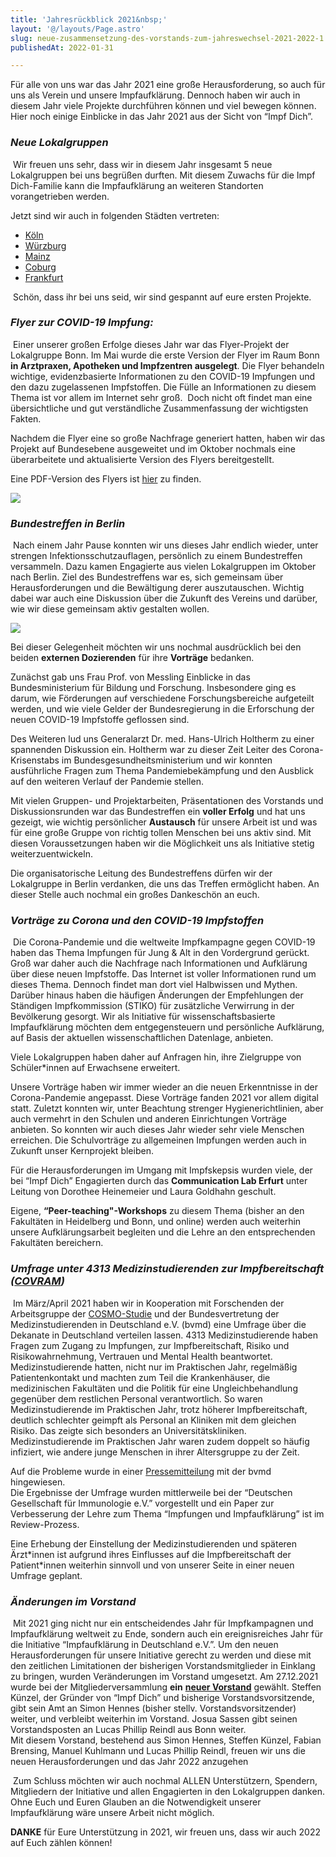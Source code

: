 ```yaml
---
title: 'Jahresrückblick 2021&nbsp;'
layout: '@/layouts/Page.astro'
slug: neue-zusammensetzung-des-vorstands-zum-jahreswechsel-2021-2022-1
publishedAt: 2022-01-31

---
```


Für alle von uns war das Jahr 2021 eine große Herausforderung, so auch für uns als Verein und unsere Impfaufklärung. Dennoch haben wir auch in diesem Jahr viele Projekte durchführen können und viel bewegen können. Hier noch einige Einblicke in das Jahr 2021 aus der Sicht von “Impf Dich”.

### _**Neue Lokalgruppen**_

 Wir freuen uns sehr, dass wir in diesem Jahr insgesamt 5 neue Lokalgruppen bei uns begrüßen durften. Mit diesem Zuwachs für die Impf Dich-Familie kann die Impfaufklärung an weiteren Standorten vorangetrieben werden.

Jetzt sind wir auch in folgenden Städten vertreten:

*   [Köln](https://impf-dich.org/de/lokalgruppen/koeln)
*   [Würzburg](https://impf-dich.org/de/lokalgruppen/wuerzburg)
*   [Mainz](https://impf-dich.org/de/lokalgruppen/mainz)
*   [Coburg](https://impf-dich.org/de/lokalgruppen/coburg)
*   [Frankfurt](https://impf-dich.org/de/lokalgruppen/frankfurt)

 Schön, dass ihr bei uns seid, wir sind gespannt auf eure ersten Projekte.

### _**Flyer zur COVID-19 Impfung:**_

 Einer unserer großen Erfolge dieses Jahr war das Flyer-Projekt der Lokalgruppe Bonn. Im Mai wurde die erste Version der Flyer im Raum Bonn **in Arztpraxen, Apotheken und Impfzentren ausgelegt**. Die Flyer behandeln wichtige, evidenzbasierte Informationen zu den COVID-19 Impfungen und den dazu zugelassenen Impfstoffen. Die Fülle an Informationen zu diesem Thema ist vor allem im Internet sehr groß.  Doch nicht oft findet man eine übersichtliche und gut verständliche Zusammenfassung der wichtigsten Fakten.

Nachdem die Flyer eine so große Nachfrage generiert hatten, haben wir das Projekt auf Bundesebene ausgeweitet und im Oktober nochmals eine überarbeitete und aktualisierte Version des Flyers bereitgestellt.

Eine PDF-Version des Flyers ist [hier](https://impf-dich.org/de/impf-info/covid-19/flyer) zu finden. 

![](./Unbenannt.jpg)

### _**Bundestreffen in Berlin**_

 Nach einem Jahr Pause konnten wir uns dieses Jahr endlich wieder, unter strengen Infektionsschutzauflagen, persönlich zu einem Bundestreffen versammeln. Dazu kamen Engagierte aus vielen Lokalgruppen im Oktober nach Berlin. Ziel des Bundestreffens war es, sich gemeinsam über Herausforderungen und die Bewältigung derer auszutauschen. Wichtig dabei war auch eine Diskussion über die Zukunft des Vereins und darüber, wie wir diese gemeinsam aktiv gestalten wollen.

![](./Unbenannt.jpg)

Bei dieser Gelegenheit möchten wir uns nochmal ausdrücklich bei den beiden **externen Dozierenden** für ihre **Vorträge** bedanken.

Zunächst gab uns Frau Prof. von Messling Einblicke in das Bundesministerium für Bildung und Forschung. Insbesondere ging es darum, wie Förderungen auf verschiedene Forschungsbereiche aufgeteilt werden, und wie viele Gelder der Bundesregierung in die Erforschung der neuen COVID-19 Impfstoffe geflossen sind.

Des Weiteren lud uns Generalarzt Dr. med. Hans-Ulrich Holtherm zu einer spannenden Diskussion ein. Holtherm war zu dieser Zeit Leiter des Corona-Krisenstabs im Bundesgesundheitsministerium und wir konnten ausführliche Fragen zum Thema Pandemiebekämpfung und den Ausblick auf den weiteren Verlauf der Pandemie stellen.

Mit vielen Gruppen- und Projektarbeiten, Präsentationen des Vorstands und Diskussionsrunden war das Bundestreffen ein **voller Erfolg** und hat uns gezeigt, wie wichtig persönlicher **Austausch** für unsere Arbeit ist und was für eine große Gruppe von richtig tollen Menschen bei uns aktiv sind. Mit diesen Voraussetzungen haben wir die Möglichkeit uns als Initiative stetig weiterzuentwickeln.

Die organisatorische Leitung des Bundestreffens dürfen wir der Lokalgruppe in Berlin verdanken, die uns das Treffen ermöglicht haben. An dieser Stelle auch nochmal ein großes Dankeschön an euch.

### _**Vorträge zu Corona und den COVID-19 Impfstoffen**_

 Die Corona-Pandemie und die weltweite Impfkampagne gegen COVID-19 haben das Thema Impfungen für Jung & Alt in den Vordergrund gerückt. Groß war daher auch die Nachfrage nach Informationen und Aufklärung über diese neuen Impfstoffe. Das Internet ist voller Informationen rund um dieses Thema. Dennoch findet man dort viel Halbwissen und Mythen. Darüber hinaus haben die häufigen Änderungen der Empfehlungen der Ständigen Impfkommission (STIKO) für zusätzliche Verwirrung in der Bevölkerung gesorgt. Wir als Initiative für wissenschaftsbasierte Impfaufklärung möchten dem entgegensteuern und persönliche Aufklärung, auf Basis der aktuellen wissenschaftlichen Datenlage, anbieten.

Viele Lokalgruppen haben daher auf Anfragen hin, ihre Zielgruppe von Schüler\*innen auf Erwachsene erweitert.

Unsere Vorträge haben wir immer wieder an die neuen Erkenntnisse in der Corona-Pandemie angepasst. Diese Vorträge fanden 2021 vor allem digital statt. Zuletzt konnten wir, unter Beachtung strenger Hygienerichtlinien, aber auch vermehrt in den Schulen und anderen Einrichtungen Vorträge anbieten. So konnten wir auch dieses Jahr wieder sehr viele Menschen erreichen. Die Schulvorträge zu allgemeinen Impfungen werden auch in Zukunft unser Kernprojekt bleiben.

  
Für die Herausforderungen im Umgang mit Impfskepsis wurden viele, der bei “Impf Dich” Engagierten durch das **Communication Lab Erfurt** unter Leitung von Dorothee Heinemeier und Laura Goldhahn geschult.

Eigene, **“Peer-teaching"-Workshops** zu diesem Thema (bisher an den Fakultäten in Heidelberg und Bonn, und online) werden auch weiterhin unsere Aufklärungsarbeit begleiten und die Lehre an den entsprechenden Fakultäten bereichern.

### _**Umfrage unter 4313 Medizinstudierenden zur Impfbereitschaft (**_[_**COVRAM**_](https://impf-dich.org/de/news/pressemitteilung-covid-impfung-medizinstudierende)_**)**_

 Im März/April 2021 haben wir in Kooperation mit Forschenden der Arbeitsgruppe der [COSMO-Studie](https://projekte.uni-erfurt.de/cosmo2020/web/) und der Bundesvertretung der Medizinstudierenden in Deutschland e.V. (bvmd) eine Umfrage über die Dekanate in Deutschland verteilen lassen. 4313 Medizinstudierende haben Fragen zum Zugang zu Impfungen, zur Impfbereitschaft, Risiko und Risikowahrnehmung, Vertrauen und Mental Health beantwortet. Medizinstudierende hatten, nicht nur im Praktischen Jahr, regelmäßig Patientenkontakt und machten zum Teil die Krankenhäuser, die medizinischen Fakultäten und die Politik für eine Ungleichbehandlung gegenüber dem restlichen Personal verantwortlich. So waren Medizinstudierende im Praktischen Jahr, trotz höherer Impfbereitschaft, deutlich schlechter geimpft als Personal an Kliniken mit dem gleichen Risiko. Das zeigte sich besonders an Universitätskliniken. Medizinstudierende im Praktischen Jahr waren zudem doppelt so häufig infiziert, wie andere junge Menschen in ihrer Altersgruppe zu der Zeit.

Auf die Probleme wurde in einer [Pressemitteilung](https://www1.bvmd.de/fileadmin/user_upload/2021-08-04_PM_Eine_vermeidbare_Gefährdung_-_bvmd_und_Impf_Dich_veröffentlichen_Daten_zu_Infektionszahlen_und_Fehlern_in_der_Impfkampagne_für_Medizinstudierende.pdf) mit der bvmd hingewiesen.  
Die Ergebnisse der Umfrage wurden mittlerweile bei der “Deutschen Gesellschaft für Immunologie e.V.” vorgestellt und ein Paper zur Verbesserung der Lehre zum Thema “Impfungen und Impfaufklärung” ist im Review-Prozess.

Eine Erhebung der Einstellung der Medizinstudierenden und späteren Ärzt\*innen ist aufgrund ihres Einflusses auf die Impfbereitschaft der Patient\*innen weiterhin sinnvoll und von unserer Seite in einer neuen Umfrage geplant.

### _**Änderungen im Vorstand**_

 Mit 2021 ging nicht nur ein entscheidendes Jahr für Impfkampagnen und Impfaufklärung weltweit zu Ende, sondern auch ein ereignisreiches Jahr für die Initiative “Impfaufklärung in Deutschland e.V.”. Um den neuen Herausforderungen für unsere Initiative gerecht zu werden und diese mit den zeitlichen Limitationen der bisherigen Vorstandsmitglieder in Einklang zu bringen, wurden Veränderungen im Vorstand umgesetzt. Am 27.12.2021 wurde bei der Mitgliederversammlung **ein** [**neuer Vorstand**](https://impf-dich.org/de/news/neue-zusammensetzung-des-vorstands-zum-jahreswechsel-2021-2022) gewählt. Steffen Künzel, der Gründer von “Impf Dich” und bisherige Vorstandsvorsitzende, gibt sein Amt an Simon Hennes (bisher stellv. Vorstandsvorsitzender) weiter, und verbleibt weiterhin im Vorstand. Josua Sassen gibt seinen Vorstandsposten an Lucas Phillip Reindl aus Bonn weiter.  
Mit diesem Vorstand, bestehend aus Simon Hennes, Steffen Künzel, Fabian Brensing, Manuel Kuhlmann und Lucas Phillip Reindl, freuen wir uns die neuen Herausforderungen und das Jahr 2022 anzugehen

 Zum Schluss möchten wir auch nochmal ALLEN Unterstützern, Spendern, Mitgliedern der Initiative und allen Engagierten in den Lokalgruppen danken. Ohne Euch und Euren Glauben an die Notwendigkeit unserer Impfaufklärung wäre unsere Arbeit nicht möglich.

**DANKE** für Eure Unterstützung in 2021, wir freuen uns, dass wir auch 2022 auf Euch zählen können!